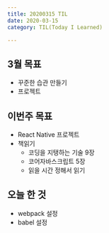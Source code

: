 ```yaml
---
title: 20200315 TIL
date: 2020-03-15
category: TIL(Today I Learned)

---
```


## 3월 목표

- 꾸준한 습관 만들기
- 프로젝트

## 이번주 목표
- React Native 프로젝트 
- 책읽기
  - 코딩을 지탱하는 기술 9장
  - 코어자바스크립트 5장
  - 읽을 시간 정해서 읽기

## 오늘 한 것

- webpack 설정
- babel 설정
  



  



